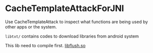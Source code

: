 # CacheTemplateAttackForJNI



Use CacheTemplateAttack to inspect what functions are being used by other apps or the system.

`libtxt/` contains codes to download libraries from android system

This lib need to compile first.
[libflush.so](https://github.com/IanWE/CacheTemplateAttackForJNI/tree/master/ccattack/app/src/main/cpp/libflush)
